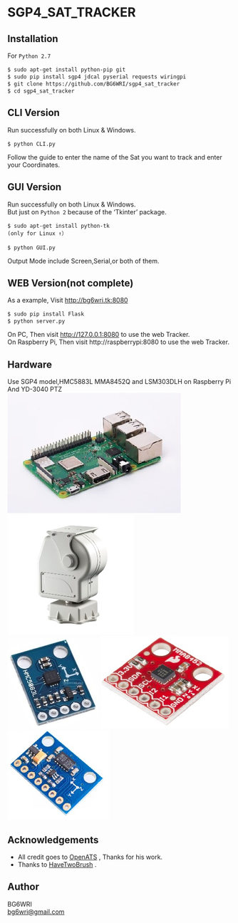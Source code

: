 # SGP4_SAT_TRACKER

## Installation
For ```Python 2.7```
```
$ sudo apt-get install python-pip git
$ sudo pip install sgp4 jdcal pyserial requests wiringpi
$ git clone https://github.com/BG6WRI/sgp4_sat_tracker
$ cd sgp4_sat_tracker
```


## CLI Version
Run successfully on both Linux & Windows.  
```
$ python CLI.py
```
Follow the guide to enter the name of the Sat you want to track and enter your Coordinates.  


## GUI Version
Run successfully on both Linux & Windows.   
But just on ```Python 2``` because of the ‘Tkinter’ package.  
```
$ sudo apt-get install python-tk
(only for Linux ↑）

$ python GUI.py
```
Output Mode include Screen,Serial,or both of them.  

## WEB Version(not complete)
As a example, Visit http://bg6wri.tk:8080  
```
$ sudo pip install Flask
$ python server.py
```
On PC, Then visit http://127.0.0.1:8080 to use the web Tracker.  
On Raspberry Pi, Then visit http://raspberrypi:8080 to use the web Tracker.  

## Hardware
Use SGP4 model,HMC5883L MMA8452Q and LSM303DLH on Raspberry Pi  
And YD-3040 PTZ  
![avatar](/image/RPi.jpg)
![avatar](/image/YD-3040.jpg)  
![avatar](/image/HMC5883L.jpg)
![avatar](/image/MMA8452Q.jpg)
![avatar](/image/LSM303DLH.jpg)  
## Acknowledgements

- All credit goes to [OpenATS](https://github.com/OpenATS) , Thanks for his work.
- Thanks to [HaveTwoBrush](https://github.com/HaveTwoBrush) .


## Author
BG6WRI  
 <bg6wri@gmail.com>  

